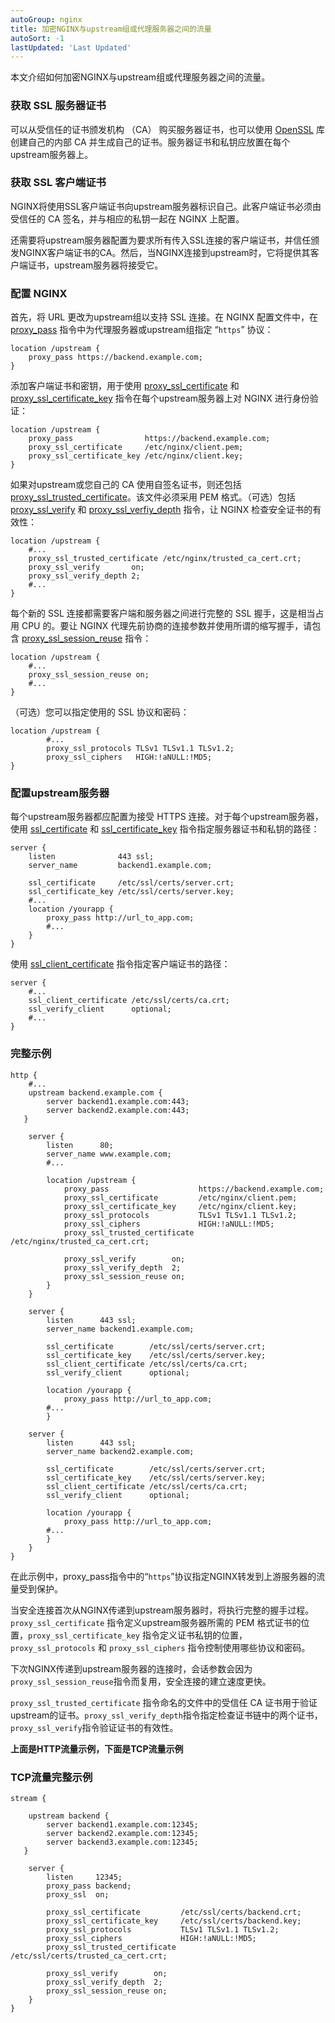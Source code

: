 ```yaml
---
autoGroup: nginx 
title: 加密NGINX与upstream组或代理服务器之间的流量
autoSort: -1
lastUpdated: 'Last Updated'
---
```

本文介绍如何加密NGINX与upstream组或代理服务器之间的流量。

### 获取 SSL 服务器证书

可以从受信任的证书颁发机构 （CA） 购买服务器证书，也可以使用 [OpenSSL](http://www.openssl.org/) 库创建自己的内部 CA 并生成自己的证书。服务器证书和私钥应放置在每个upstream服务器上。

### 获取 SSL 客户端证书

NGINX将使用SSL客户端证书向upstream服务器标识自己。此客户端证书必须由受信任的 CA 签名，并与相应的私钥一起在 NGINX 上配置。

还需要将upstream服务器配置为要求所有传入SSL连接的客户端证书，并信任颁发NGINX客户端证书的CA。然后，当NGINX连接到upstream时，它将提供其客户端证书，upstream服务器将接受它。

### 配置 NGINX

首先，将 URL 更改为upstream组以支持 SSL 连接。在 NGINX 配置文件中，在 [proxy_pass](https://nginx.org/en/docs/http/ngx_http_proxy_module.html#proxy_pass) 指令中为代理服务器或upstream组指定 “`https`” 协议：

```nginx
location /upstream {
    proxy_pass https://backend.example.com;
}
```

添加客户端证书和密钥，用于使用 [proxy_ssl_certificate](https://nginx.org/en/docs/http/ngx_http_proxy_module.html#proxy_ssl_certificate) 和 [proxy_ssl_certificate_key](https://nginx.org/en/docs/http/ngx_http_proxy_module.html#proxy_ssl_certificate_key) 指令在每个upstream服务器上对 NGINX 进行身份验证：

```nginx
location /upstream {
    proxy_pass                https://backend.example.com;
    proxy_ssl_certificate     /etc/nginx/client.pem;
    proxy_ssl_certificate_key /etc/nginx/client.key;
}
```

如果对upstream或您自己的 CA 使用自签名证书，则还包括[proxy_ssl_trusted_certificate](https://nginx.org/en/docs/http/ngx_http_proxy_module.html#proxy_ssl_trusted_certificate)。该文件必须采用 PEM 格式。（可选）包括 [proxy_ssl_verify](https://nginx.org/en/docs/http/ngx_http_proxy_module.html#proxy_ssl_verify) 和 [proxy_ssl_verfiy_depth](https://nginx.org/en/docs/http/ngx_http_proxy_module.html#proxy_ssl_verify_depth) 指令，让 NGINX 检查安全证书的有效性：

```nginx
location /upstream {
    #...
    proxy_ssl_trusted_certificate /etc/nginx/trusted_ca_cert.crt;
    proxy_ssl_verify       on;
    proxy_ssl_verify_depth 2;
    #...
}
```

每个新的 SSL 连接都需要客户端和服务器之间进行完整的 SSL 握手，这是相当占用 CPU 的。要让 NGINX 代理先前协商的连接参数并使用所谓的缩写握手，请包含 [proxy_ssl_session_reuse](https://nginx.org/en/docs/http/ngx_http_proxy_module.html#proxy_ssl_session_reuse) 指令：

```nginx
location /upstream {
    #...
    proxy_ssl_session_reuse on;
    #...
}
```

（可选）您可以指定使用的 SSL 协议和密码：

```nginx
location /upstream {
        #...
        proxy_ssl_protocols TLSv1 TLSv1.1 TLSv1.2;
        proxy_ssl_ciphers   HIGH:!aNULL:!MD5;
}
```

### 配置upstream服务器

每个upstream服务器都应配置为接受 HTTPS 连接。对于每个upstream服务器，使用 [ssl_certificate](https://nginx.org/en/docs/http/ngx_http_ssl_module.html#ssl_certificate) 和 [ssl_certificate_key](https://nginx.org/en/docs/http/ngx_http_ssl_module.html#ssl_certificate_key) 指令指定服务器证书和私钥的路径：

```nginx
server {
    listen              443 ssl;
    server_name         backend1.example.com;

    ssl_certificate     /etc/ssl/certs/server.crt;
    ssl_certificate_key /etc/ssl/certs/server.key;
    #...
    location /yourapp {
        proxy_pass http://url_to_app.com;
        #...
    }
}
```

使用 [ssl_client_certificate](https://nginx.org/en/docs/http/ngx_http_ssl_module.html#ssl_client_certificate) 指令指定客户端证书的路径：

```nginx
server {
    #...
    ssl_client_certificate /etc/ssl/certs/ca.crt;
    ssl_verify_client      optional;
    #...
}
```

### 完整示例

```nginx
http {
    #...
    upstream backend.example.com {
        server backend1.example.com:443;
        server backend2.example.com:443;
   }

    server {
        listen      80;
        server_name www.example.com;
        #...

        location /upstream {
            proxy_pass                    https://backend.example.com;
            proxy_ssl_certificate         /etc/nginx/client.pem;
            proxy_ssl_certificate_key     /etc/nginx/client.key;
            proxy_ssl_protocols           TLSv1 TLSv1.1 TLSv1.2;
            proxy_ssl_ciphers             HIGH:!aNULL:!MD5;
            proxy_ssl_trusted_certificate /etc/nginx/trusted_ca_cert.crt;

            proxy_ssl_verify        on;
            proxy_ssl_verify_depth  2;
            proxy_ssl_session_reuse on;
        }
    }

    server {
        listen      443 ssl;
        server_name backend1.example.com;

        ssl_certificate        /etc/ssl/certs/server.crt;
        ssl_certificate_key    /etc/ssl/certs/server.key;
        ssl_client_certificate /etc/ssl/certs/ca.crt;
        ssl_verify_client      optional;

        location /yourapp {
            proxy_pass http://url_to_app.com;
        #...
        }

    server {
        listen      443 ssl;
        server_name backend2.example.com;

        ssl_certificate        /etc/ssl/certs/server.crt;
        ssl_certificate_key    /etc/ssl/certs/server.key;
        ssl_client_certificate /etc/ssl/certs/ca.crt;
        ssl_verify_client      optional;

        location /yourapp {
            proxy_pass http://url_to_app.com;
        #...
        }
    }
}
```

在此示例中，proxy_pass指令中的“`https`”协议指定NGINX转发到上游服务器的流量受到保护。

当安全连接首次从NGINX传递到upstream服务器时，将执行完整的握手过程。`proxy_ssl_certificate` 指令定义upstream服务器所需的 PEM 格式证书的位置，`proxy_ssl_certificate_key` 指令定义证书私钥的位置，`proxy_ssl_protocols` 和 `proxy_ssl_ciphers` 指令控制使用哪些协议和密码。

下次NGINX传递到upstream服务器的连接时，会话参数会因为 `proxy_ssl_session_reuse`指令而复用，安全连接的建立速度更快。

`proxy_ssl_trusted_certificate` 指令命名的文件中的受信任 CA 证书用于验证upstream的证书。`proxy_ssl_verify_depth`指令指定检查证书链中的两个证书，`proxy_ssl_verify`指令验证证书的有效性。


**上面是HTTP流量示例，下面是TCP流量示例**

### TCP流量完整示例

```nginx
stream {

    upstream backend {
        server backend1.example.com:12345;
        server backend2.example.com:12345;
        server backend3.example.com:12345;
   }

    server {
        listen     12345;
        proxy_pass backend;
        proxy_ssl  on;

        proxy_ssl_certificate         /etc/ssl/certs/backend.crt;
        proxy_ssl_certificate_key     /etc/ssl/certs/backend.key;
        proxy_ssl_protocols           TLSv1 TLSv1.1 TLSv1.2;
        proxy_ssl_ciphers             HIGH:!aNULL:!MD5;
        proxy_ssl_trusted_certificate /etc/ssl/certs/trusted_ca_cert.crt;

        proxy_ssl_verify        on;
        proxy_ssl_verify_depth  2;
        proxy_ssl_session_reuse on;
    }
}
```

